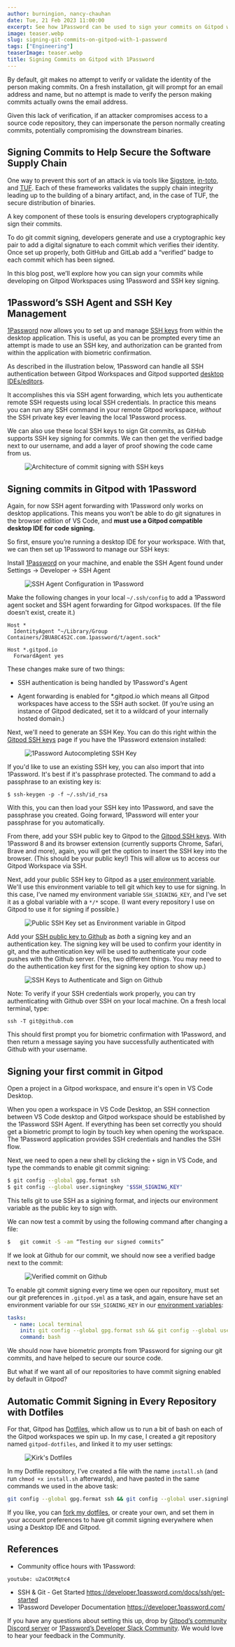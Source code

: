 ```yaml
---
author: burningion, nancy-chauhan
date: Tue, 21 Feb 2023 11:00:00
excerpt: See how 1Password can be used to sign your commits on Gitpod with SSH keys and biometric confirmation
image: teaser.webp
slug: signing-git-commits-on-gitpod-with-1-password
tags: ["Engineering"]
teaserImage: teaser.webp
title: Signing Commits on Gitpod with 1Password
---
```


<script context="module">
  export const prerender = true;
</script>

By default, git makes no attempt to verify or validate the identity of the person making commits. On a fresh installation, git will prompt for an email address and name, but no attempt is made to verify the person making commits actually owns the email address.

Given this lack of verification, if an attacker compromises access to a source code repository, they can impersonate the person normally creating commits, potentially compromising the downstream binaries.

## Signing Commits to Help Secure the Software Supply Chain

One way to prevent this sort of an attack is via tools like [Sigstore](https://docs.sigstore.dev/), [in-toto](https://in-toto.io/), and [TUF](https://theupdateframework.io/). Each of these frameworks validates the supply chain integrity leading up to the building of a binary artifact, and, in the case of TUF, the secure distribution of binaries.

A key component of these tools is ensuring developers cryptographically sign their commits.

To do git commit signing, developers generate and use a cryptographic key pair to add a digital signature to each commit which verifies their identity. Once set up properly, both GitHub and GitLab add a “verified” badge to each commit which has been signed.

In this blog post, we’ll explore how you can sign your commits while developing on Gitpod Workspaces using 1Password and SSH key signing.

## 1Password’s SSH Agent and SSH Key Management

[1Password](https://www.1password.com) now allows you to set up and manage [SSH keys](https://developer.1password.com/docs/ssh/) from within the desktop application. This is useful, as you can be prompted every time an attempt is made to use an SSH key, and authorization can be granted from within the application with biometric confirmation.

As described in the illustration below, 1Password can handle all SSH authentication between Gitpod Workspaces and Gitpod supported [desktop IDEs/editors](https://www.gitpod.io/docs/references/ides-and-editors).

It accomplishes this via SSH agent forwarding, which lets you authenticate remote SSH requests using local SSH credentials. In practice this means you can run any SSH command in your remote Gitpod workspace, _without_ the SSH private key ever leaving the local 1Password process.

We can also use these local SSH keys to sign Git commits, as GitHub supports SSH key signing for commits. We can then get the verified badge next to our username, and add a layer of proof showing the code came from us.

<figure class="flex flex-col items-center text-center">
  <img src="/images/blog/signing-git-commits-on-gitpod-with-1-password/architecture.webp" alt="Architecture of commit signing with SSH keys"  />
</figure>

## Signing commits in Gitpod with 1Password

Again, for now SSH agent forwarding with 1Password only works on desktop applications. This means you won’t be able to do git signatures in the browser edition of VS Code, and **must use a Gitpod compatible desktop IDE for code signing.**

So first, ensure you’re running a desktop IDE for your workspace. With that, we can then set up 1Password to manage our SSH keys:

Install [1Password](https://1password.com/downloads) on your machine, and enable the SSH Agent found under Settings -> Developer -> SSH Agent

<figure class="flex flex-col items-center text-center">
  <img src="/images/blog/signing-git-commits-on-gitpod-with-1-password/1password-ssh-agent.webp" alt="SSH Agent Configuration in 1Password"  />
</figure>

Make the following changes in your local `~/.ssh/config` to add a 1Password agent socket and SSH agent forwarding for Gitpod workspaces. (If the file doesn't exist, create it.)

```
Host *
  IdentityAgent "~/Library/Group Containers/2BUA8C4S2C.com.1password/t/agent.sock"

Host *.gitpod.io
  ForwardAgent yes
```

These changes make sure of two things:

- SSH authentication is being handled by 1Password's Agent

- Agent forwarding is enabled for \*.gitpod.io which means all Gitpod workspaces have access to the SSH auth socket. (If you’re using an instance of Gitpod dedicated, set it to a wildcard of your internally hosted domain.)

Next, we'll need to generate an SSH Key. You can do this right within the [Gitpod SSH keys](https://gitpod.io/keys) page if you have the 1Password extension installed:

<figure class="flex flex-col items-center text-center">
  <img src="/images/blog/signing-git-commits-on-gitpod-with-1-password/fill-ssh-key.webp" alt="1Password Autocompleting SSH Key"  />
</figure>

If you'd like to use an existing SSH key, you can also import that into 1Password. It's best if it's passphrase protected. The command to add a passphrase to an existing key is:

```
$ ssh-keygen -p -f ~/.ssh/id_rsa
```

With this, you can then load your SSH key into 1Password, and save the passphrase you created. Going forward, 1Password will enter your passphrase for you automatically.

From there, add your SSH public key to Gitpod to the [Gitpod SSH keys](https://gitpod.io/keys). With 1Password 8 and its browser extension (currently supports Chrome, Safari, Brave and more), again, you will get the option to insert the SSH key into the browser. (This should be your public key!) This will allow us to access our Gitpod Workspace via SSH.

Next, add your public SSH key to Gitpod as a [user environment variable](https://gitpod.io/user/variables). We'll use this environment variable to tell git which key to use for signing. In this case, I’ve named my environment variable `SSH_SIGNING_KEY`, and I’ve set it as a global variable with a `*/*` scope. (I want every repository I use on Gitpod to use it for signing if possible.)

<figure class="flex flex-col items-center text-center">
  <img src="/images/blog/signing-git-commits-on-gitpod-with-1-password/signing-key.webp" alt="Public SSH Key set as Environment variable in Gitpod"  />
</figure>

Add your [SSH public key to Github](https://github.com/settings/ssh/new) as _both_ a signing key and an authentication key. The signing key will be used to confirm your identity in git, and the authentication key will be used to authenticate your code pushes with the Github server. (Yes, two different things. You may need to do the authentication key first for the signing key option to show up.)

<figure class="flex flex-col items-center text-center">
  <img src="/images/blog/signing-git-commits-on-gitpod-with-1-password/add-ssh-keys-github.webp" alt="SSH Keys to Authenticate and Sign on Github"  />
</figure>

Note: To verify if your SSH credentials work properly, you can try authenticating with Github over SSH on your local machine. On a fresh local terminal, type:

`ssh -T git@github.com`

This should first prompt you for biometric confirmation with 1Password, and then return a message saying you have successfully authenticated with Github with your username.

## Signing your first commit in Gitpod

Open a project in a Gitpod workspace, and ensure it's open in VS Code Desktop.

When you open a workspace in VS Code Desktop, an SSH connection between VS Code desktop and Gitpod workspace should be established by the 1Password SSH Agent. If everything has been set correctly you should get a biometric prompt to login by touch key when opening the workspace. The 1Password application provides SSH credentials and handles the SSH flow.

Next, we need to open a new shell by clicking the `+` sign in VS Code, and type the commands to enable git commit signing:

```bash
$ git config --global gpg.format ssh
$ git config --global user.signingkey "$SSH_SIGNING_KEY"
```

This tells git to use SSH as a sigining format, and injects our environment variable as the public key to sign with.

We can now test a commit by using the following command after changing a file:

```bash
$	git commit -S -am “Testing our signed commits”
```

If we look at Github for our commit, we should now see a verified badge next to the commit:

<figure class="flex flex-col items-center text-center">
  <img src="/images/blog/signing-git-commits-on-gitpod-with-1-password/verified-commit.webp" alt="Verified commit on Github"  />
</figure>

To enable git commit signing every time we open our repository, must set our git preferences in `.gitpod.yml` as a task, and again, ensure have set an environment variable for our `SSH_SIGNING_KEY` in our [environment variables](https://gitpod.io/variables):

```yml
tasks:
  - name: Local terminal
	init: git config --global gpg.format ssh && git config --global user.signingkey "$SSH_SIGNING_KEY" && git config commit.gpgsign true --global
	command: bash
```

We should now have biometric prompts from 1Password for signing our git commits, and have helped to secure our source code.

But what if we want all of our repositories to have commit signing enabled by default in Gitpod?

## Automatic Commit Signing in Every Repository with Dotfiles

For that, Gitpod has [Dotfiles](https://www.gitpod.io/docs/configure/user-settings/dotfiles#dotfileshttps://www.gitpod.io/docs/configure/user-settings/dotfiles#dotfiles), which allow us to run a bit of bash on each of the Gitpod workspaces we spin up. In my case, I created a git repository named `gitpod-dotfiles`, and linked it to my user settings:

<figure class="flex flex-col items-center text-center">
  <img src="/images/blog/signing-git-commits-on-gitpod-with-1-password/dotfiles.webp" alt="Kirk's Dotfiles"  />
</figure>

In my Dotfile repository, I’ve created a file with the name `install.sh` (and run `chmod +x install.sh` afterwards), and have pasted in the same commands we used in the above task:

```bash
git config --global gpg.format ssh && git config --global user.signingkey "$SSH_SIGNING_KEY" && git config commit.gpgsign true --global
```

If you like, you can [fork my dotfiles](https://github.com/burningion/gitpod-dotfiles), or create your own, and set them in your account preferences to have git commit signing everywhere when using a Desktop IDE and Gitpod.

## References

- Community office hours with 1Password:

`youtube: u2aCOtMqtc4`

- SSH & Git - Get Started https://developer.1password.com/docs/ssh/get-started
- 1Password Developer Documentation https://developer.1password.com/

If you have any questions about setting this up, drop by [Gitpod’s community Discord server](https://www.gitpod.io/chat) or [1Password’s Developer Slack Community](https://join.slack.com/t/1password-devs/shared_invite/zt-1halo11ps-6o9pEv96xZ3LtX_VE0fJQA). We would love to hear your feedback in the Community.
